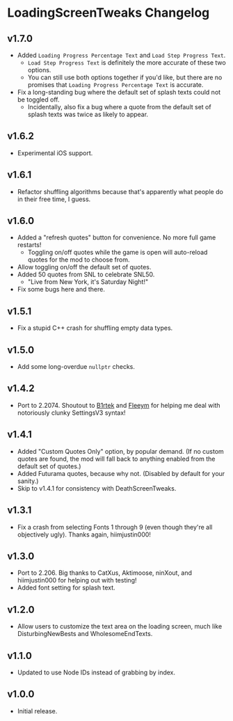 # LoadingScreenTweaks Changelog
## v1.7.0
- Added `Loading Progress Percentage Text` and `Load Step Progress Text`.
  - `Load Step Progress Text` is definitely the more accurate of these two options.
  - You can still use both options together if you'd like, but there are no promises that `Loading Progress Percentage Text` is accurate.
- Fix a long-standing bug where the default set of splash texts could not be toggled off.
  - Incidentally, also fix a bug where a quote from the default set of splash texts was twice as likely to appear.
## v1.6.2
- Experimental iOS support.
## v1.6.1
- Refactor shuffling algorithms because that's apparently what people do in their free time, I guess.
## v1.6.0
- Added a "refresh quotes" button for convenience. No more full game restarts!
    - Toggling on/off quotes while the game is open will auto-reload quotes for the mod to choose from.
- Allow toggling on/off the default set of quotes.
- Added 50 quotes from SNL to celebrate SNL50.
    - "Live from New York, it's Saturday Night!"
- Fix some bugs here and there.
## v1.5.1
- Fix a stupid C++ crash for shuffling empty data types.
## v1.5.0
- Add some long-overdue `nullptr` checks.
## v1.4.2
- Port to 2.2074. Shoutout to [B1rtek](https://github.com/b1rtek) and [Fleeym](https://github.com/fleeym) for helping me deal with notoriously clunky SettingsV3 syntax!
## v1.4.1
- Added "Custom Quotes Only" option, by popular demand. (If no custom quotes are found, the mod will fall back to anything enabled from the default set of quotes.)
- Added Futurama quotes, because why not. (Disabled by default for your sanity.)
- Skip to v1.4.1 for consistency with DeathScreenTweaks.
## v1.3.1
- Fix a crash from selecting Fonts 1 through 9 (even though they're all objectively ugly). Thanks again, hiimjustin000!
## v1.3.0
- Port to 2.206. Big thanks to CatXus, Aktimoose, ninXout, and hiimjustin000 for helping out with testing!
- Added font setting for splash text.
## v1.2.0
- Allow users to customize the text area on the loading screen, much like DisturbingNewBests and WholesomeEndTexts.
## v1.1.0
- Updated to use Node IDs instead of grabbing by index.
## v1.0.0
- Initial release.
